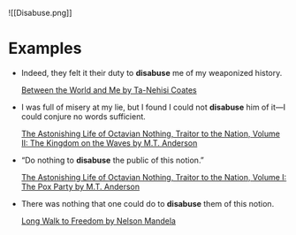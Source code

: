 ![[Disabuse.png]]
# Examples
- Indeed, they felt it their duty to **disabuse** me of my weaponized history.
    
    [Between the World and Me by Ta-Nehisi Coates](https://www.amazon.com/dp/0812993543?tag=vocabulary01-20)
- I was full of misery at my lie, but I found I could not **disabuse** him of it—I could conjure no words sufficient.
    
    [The Astonishing Life of Octavian Nothing, Traitor to the Nation, Volume II: The Kingdom on the Waves by M.T. Anderson](https://www.amazon.com/dp/0763646261?tag=vocabulary01-20)
- “Do nothing to **disabuse** the public of this notion.”
    
    [The Astonishing Life of Octavian Nothing, Traitor to the Nation, Volume I: The Pox Party by M.T. Anderson](https://www.amazon.com/dp/0763636797?tag=vocabulary01-20)
- There was nothing that one could do to **disabuse** them of this notion.
    
    [Long Walk to Freedom by Nelson Mandela](https://www.amazon.com/dp/0316548189?tag=vocabulary01-20)